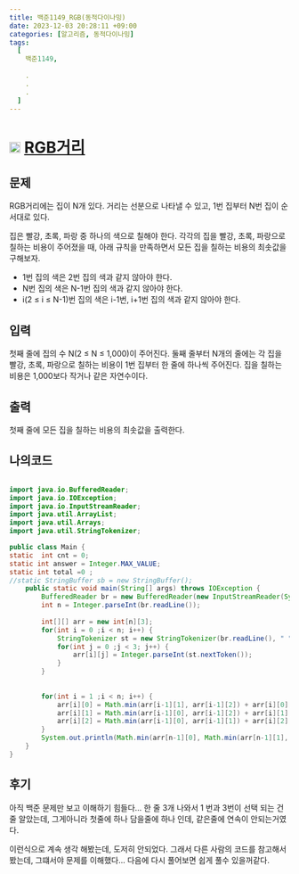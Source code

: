 ```yaml
---
title: 백준1149_RGB(동적다이나밍)
date: 2023-12-03 20:28:11 +09:00
categories: [알고리즘, 동적다이나밍]
tags:
  [
    백준1149,
    
    .
    .
    .
  ]
---
```


# <img width="20px"  src="https://d2gd6pc034wcta.cloudfront.net/tier/10.svg" class="solvedac-tier"> [RGB거리](https://www.acmicpc.net/problem/1149) 


## 문제
<p>RGB거리에는 집이 N개 있다. 거리는 선분으로 나타낼 수 있고, 1번 집부터 N번 집이 순서대로 있다.</p>

<p>집은 빨강, 초록, 파랑 중 하나의 색으로 칠해야 한다. 각각의 집을 빨강, 초록, 파랑으로 칠하는 비용이 주어졌을 때, 아래 규칙을 만족하면서 모든 집을 칠하는 비용의 최솟값을 구해보자.</p>

<ul>
	<li>1번 집의 색은 2번 집의 색과 같지 않아야 한다.</li>
	<li>N번 집의 색은 N-1번 집의 색과 같지 않아야 한다.</li>
	<li>i(2 ≤ i ≤ N-1)번 집의 색은 i-1번, i+1번 집의 색과 같지 않아야 한다.</li>
</ul>

## 입력
<p>첫째 줄에 집의 수 N(2 ≤ N ≤ 1,000)이 주어진다. 둘째 줄부터 N개의 줄에는 각 집을 빨강, 초록, 파랑으로 칠하는 비용이 1번 집부터 한 줄에 하나씩 주어진다. 집을 칠하는 비용은 1,000보다 작거나 같은 자연수이다.</p>

## 출력
<p>첫째 줄에 모든 집을 칠하는 비용의 최솟값을 출력한다.</p>


## 나의코드

```java

import java.io.BufferedReader;
import java.io.IOException;
import java.io.InputStreamReader;
import java.util.ArrayList;
import java.util.Arrays;
import java.util.StringTokenizer;

public class Main {
static	int cnt = 0;
static int answer = Integer.MAX_VALUE;
static int total =0 ;
//static StringBuffer sb = new StringBuffer();
	public static void main(String[] args) throws IOException {
		BufferedReader br = new BufferedReader(new InputStreamReader(System.in));
		int n = Integer.parseInt(br.readLine());
		
		int[][] arr = new int[n][3];
		for(int i = 0 ;i < n; i++) {
			StringTokenizer st = new StringTokenizer(br.readLine(), " ");
			for(int j = 0 ;j < 3; j++) {
				arr[i][j] = Integer.parseInt(st.nextToken());
			}
		}
		
		
		for(int i = 1 ;i < n; i++) {
			arr[i][0] = Math.min(arr[i-1][1], arr[i-1][2]) + arr[i][0];
			arr[i][1] = Math.min(arr[i-1][0], arr[i-1][2]) + arr[i][1];
			arr[i][2] = Math.min(arr[i-1][0], arr[i-1][1]) + arr[i][2];
		}
		System.out.println(Math.min(arr[n-1][0], Math.min(arr[n-1][1], arr[n-1][2])));
	}
}
```

## 후기

<p>아직 백준 문제만 보고 이해하기 힘들다... 한 줄 3개 나와서 1 번과 3번이 선택 되는 건줄 알았는데, 그게아니라 첫줄에 하나 담을줄에 하나 인데, 같은줄에 연속이 안되는거였다.</p>
<p>이런식으로 계속 생각 해봤는데, 도저히 안되었다. 그래서 다른 사람의 코드를 참고해서 봤는데, 그떄서야 문제를 이해했다... 다음에 다시 풀어보면 쉽게 풀수 있을꺼같다.</p>
 